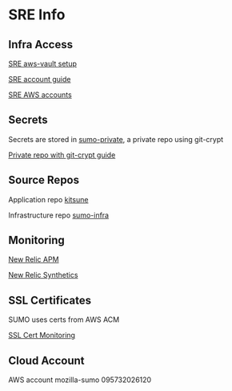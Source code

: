 # SRE Info

## Infra Access
[SRE aws-vault setup](https://mana.mozilla.org/wiki/display/SRE/aws-vault)

[SRE account guide](https://mana.mozilla.org/wiki/display/SRE/AWS+Account+access+guide)

[SRE AWS accounts](https://github.com/mozilla-it/itsre-accounts/blob/master/accounts/mozilla-itsre/terraform.tfvars#L5)

## Secrets
Secrets are stored in [sumo-private](https://github.com/mozilla-it/sumo-private/), a private repo using git-crypt

[Private repo with git-crypt guide](https://mana.mozilla.org/wiki/display/SRE/Private+repos+with+git-crypt)

## Source Repos
Application repo [kitsune](https://github.com/mozilla/kitsune)

Infrastructure repo [sumo-infra](https://github.com/mozilla-it/sumo-infra)

## Monitoring
[New Relic APM](https://rpm.newrelic.com/accounts/2239138/applications/153639011)

[New Relic Synthetics](https://synthetics.newrelic.com/accounts/2239138/monitors/3a8a4356-ba8e-46ef-b9f6-2fcadcc5e2bf)

## SSL Certificates
SUMO uses certs from AWS ACM

[SSL Cert Monitoring](https://metrics.mozilla-itsre.mozit.cloud/d/EsrIYzmWz/traffic?orgId=1)

## Cloud Account
AWS account mozilla-sumo 095732026120
